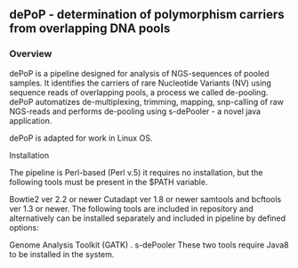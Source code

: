 ## dePoP - determination of polymorphism carriers from overlapping DNA pools

### Overview

dePoP is a pipeline designed for analysis of NGS-sequences of pooled samples. It identifies the carriers of rare Nucleotide Variants (NV) using sequence reads of overlapping pools, a process we called de-pooling. dePoP automatizes de-multiplexing, trimming, mapping, snp-calling of raw NGS-reads and performs de-pooling using s-dePooler - a novel java application.

dePoP is adapted for work in Linux OS.

Installation

The pipeline is Perl-based (Perl v.5) it requires no installation, but the following tools must be present in the $PATH variable.

Bowtie2 ver 2.2 or newer
Cutadapt ver 1.8 or newer
samtools and bcftools ver 1.3 or newer.
The following tools are included in repository and alternatively can be installed separately and included in pipeline by defined options:

Genome Analysis Toolkit (GATK) .
s-dePooler These two tools require Java8 to be installed in the system.
